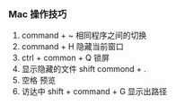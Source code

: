 ### Mac 操作技巧
1. command + ~  相同程序之间的切换
2. command + H 隐藏当前窗口
3. ctrl + common + Q 锁屏
4. 显示隐藏的文件   shift commond + .
5. 空格  预览
6. 访达中 shift + command + G 显示出路径  